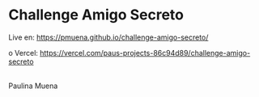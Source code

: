 <h1>Challenge Amigo Secreto</h1>

<p1>Live en: https://pmuena.github.io/challenge-amigo-secreto/</p1>

o Vercel: https://vercel.com/paus-projects-86c94d89/challenge-amigo-secreto
<br>
<br>

Paulina Muena
